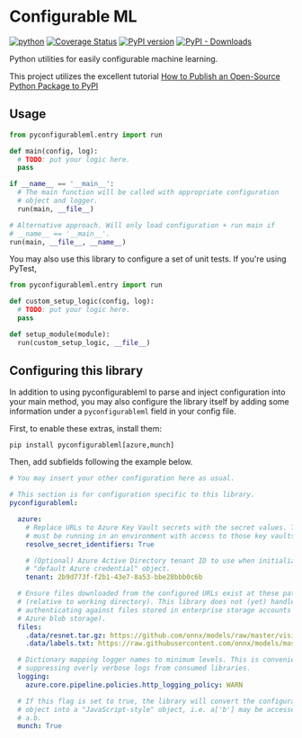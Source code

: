 # Configurable ML

[![python](https://github.com/dkmiller/pyconfigurableml/workflows/python/badge.svg)](https://github.com/dkmiller/pyconfigurableml/actions?query=workflow%3Apython)
[![Coverage Status](https://coveralls.io/repos/github/dkmiller/pyconfigurableml/badge.svg?branch=master)](https://coveralls.io/github/dkmiller/pyconfigurableml?branch=master)
[![PyPI version](https://badge.fury.io/py/pyconfigurableml.svg)](https://badge.fury.io/py/pyconfigurableml)
[![PyPI - Downloads](https://img.shields.io/pypi/dm/pyconfigurableml)](https://pypi.org/project/pyconfigurableml/)

Python utilities for easily configurable machine learning.

This project utilizes the excellent tutorial
[How to Publish an Open-Source Python Package to PyPI](https://realpython.com/pypi-publish-python-package/)

## Usage

```python
from pyconfigurableml.entry import run

def main(config, log):
  # TODO: put your logic here.
  pass

if __name__ == '__main__':
  # The main function will be called with appropriate configuration
  # object and logger.
  run(main, __file__)

# Alternative approach. Will only load configuration + run main if
# __name__ == '__main__'.
run(main, __file__, __name__)
```

You may also use this library to configure a set of unit tests. If you're using
PyTest, 

```python
from pyconfigurableml.entry import run

def custom_setup_logic(config, log):
  # TODO: put your logic here.
  pass

def setup_module(module):
  run(custom_setup_logic, __file__)
```

## Configuring this library

In addition to using pyconfigurableml to parse and inject configuration into
your main method, you may also configure the library itself by adding some
information under a `pyconfigurableml` field in your config file.

First, to enable these extras, install them:

```
pip install pyconfigurableml[azure,munch]
```

Then, add subfields following the example below.

```yml
# You may insert your other configuration here as usual.

# This section is for configuration specific to this library.
pyconfigurableml:

  azure:
    # Replace URLs to Azure Key Vault secrets with the secret values. The code
    # must be running in an environment with access to those key vaults.
    resolve_secret_identifiers: True

    # (Optional) Azure Active Directory tenant ID to use when initializing a
    # "default Azure credential" object.
    tenant: 2b9d773f-f2b1-43e7-8a53-bbe28bbb0c6b

  # Ensure files downloaded from the configured URLs exist at these paths
  # (relative to working directory). This library does not (yet) handle
  # authenticating against files stored in enterprise storage accounts (e.g.,
  # Azure blob storage).
  files:
    .data/resnet.tar.gz: https://github.com/onnx/models/raw/master/vision/classification/resnet/model/resnet18-v2-7.tar.gz
    .data/labels.txt: https://raw.githubusercontent.com/onnx/models/master/vision/classification/synset.txt

  # Dictionary mapping logger names to minimum levels. This is convenient for
  # suppressing overly verbose logs from consumed libraries.
  logging:
    azure.core.pipeline.policies.http_logging_policy: WARN

  # If this flag is set to true, the library will convert the configuration
  # object into a "JavaScript-style" object, i.e. a['b'] may be accessed via
  # a.b.
  munch: True
```
